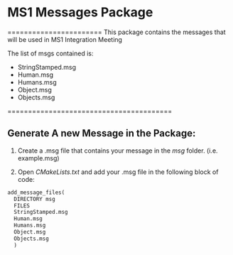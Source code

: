 # MS1 Messages Package
=======================
This package contains the messages that will be used in MS1 Integration Meeting

The list of msgs contained is:

* StringStamped.msg
* Human.msg
* Humans.msg
* Object.msg
* Objects.msg

========================================
## Generate A new Message in the Package:

1. Create a .msg file that contains your message in the *msg* folder. (i.e. example.msg)

2. Open *CMakeLists.txt* and add your .msg file in the following block of code:

```XML
add_message_files(
  DIRECTORY msg
  FILES
  StringStamped.msg
  Human.msg
  Humans.msg
  Object.msg
  Objects.msg
  )
```
